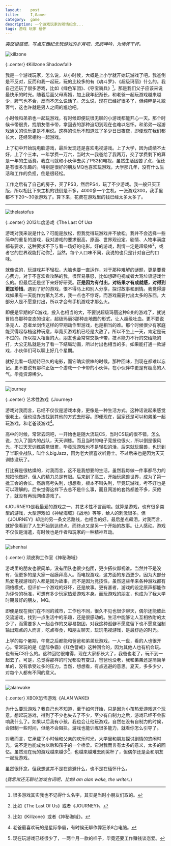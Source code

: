 ```yaml
---
layout:    post
title:     I,Gamer
category:  game
description: 一个游戏玩家的矫情纪念...
tags: 游戏 玩家 缅怀
---
```

*突然很感慨，写点东西纪念玩游戏的岁月吧，无病呻吟，为情怀干杯。*

![killzone](/images/2014/killzone.png)

{:.center}
《Killzone Shadowfall》

我是一个游戏玩家，怎么说，从小时候，大概是上小学就开始玩游戏了吧。我爸倒是不反对，反而和我一起玩，玩的比较多的有《魂斗罗》、《超级玛丽》什么的。我自己还玩了很多游戏，比如《绿色军团》、《夺宝骑兵》[^game]。那是我们父子应该来说最快乐的时光。随着后面父母离婚，加上我年纪渐长，和老爸一起玩游戏越来越少，脾气也不合，反而不怎么说话了。怎么说，现在已经好很多了，但纯粹是礼貌客气，这也许就是男人之间的尴尬吧。

[^game]: 很多游戏其实我也不记得什么名字，其实是当时小朋友们取的。

小时候和弟弟也一起玩游戏，有时候即便玩很无聊的小游戏都能开心一天。那个时候卡带很贵，找朋友借卡带，拿回去的那种迫切到现在也难以忘怀。和弟弟一起游戏通关的快乐更是不用说。这样的快乐不知道过了多少日日夜夜，即便现在我们都长大，还经常相约一起游戏。

上了初中开始玩电脑游戏，最后发现还是喜欢电视游戏。上了大学，因为成绩不太好，上了个三本，一年学费一万六，当时大一我爸给了我两万，交了学费剩下的算是一年的生活费。我立马就和小伙伴去买了PS2和电视，虽然生活困苦了点，但还是有很多乐趣的。特别是很好的朋友MQ也喜欢玩游戏，大学那几年，没有什么生活和工作的负担，倒是很轻松。

工作之后有了自己的房子，买了PS3，然后PS4，玩了不少游戏。我一般只买正版，所以相比下来主机的钱倒是不多，4000多一个主机，一张游戏300，我手里都不下20～30张游戏了。算下来，花费在游戏里的钱已经太多太多了。

----

![thelastofus](/images/2014/thelastofus.png)

{:.center}
2013年度游戏《The Last Of Us》

游戏对我来说是什么？可能是放松，但我觉得玩游戏并不放松。我并不会选择一些简单的重复的游戏，我对游戏的要求很高，原画、世界观设定、剧情、人物丰满度都有要求，这种要求不下与看一场好的电影。好的游戏，剧情一定是超级棒[^1]，或者它的世界观能打动你[^2]，当然，每个人口味不同，我说的也只是针对自己的口味。

就像说的，玩游戏并不轻松，大脑也要一直运作，对于那种难解的谜题，更是要费心费力，对于不喜欢看攻略的我，很容易暴怒，比如想砸电视或者大骂垃圾游戏什么的。但最后还是坐下来好好研究。**正是因为有付出，对结果才有成就感，对得到更加珍惜**。遇到了好的游戏，恨不得马上和别人分享，探讨故事和剧情。我觉得游戏如果有一天能作为第九艺术，我一点也不惊讶。而游戏需要付出太多的东西，大部分人是不愿意付出，所以才会有手机游戏才那么火。

即便是早期的FC游戏，投入也相当的大，不要说超级玛丽这种8关的游戏了，就说冒险岛那种变态的设定，超级玛丽3那种走地图的形式，让人超级吐血。更不要说洛克人、忍者龙剑传这样的早期动作型游戏，也是相当的难。那个时候很少有家庭能买得起存档这种玩意，毕竟买游戏机已经是大赦了。所以不坐上一天，肯定是玩不过的。所以投入相当的大，朋友也会常常交换卡带，技术能力不行的交给能的打，大公无私就是为了看一下结局动画，所以付出也相当的多。如果能打通一款游戏，小伙伴们可以聊上好几个星期。

就好比看一场期待已久的电影，而它确实很棒的时候，那种回味，到现在都难以忘记。更不要说有那种正版一个游戏一个卡带的小伙伴，在小伙伴中更是有超高的人气。毕竟资源稀少。

[^1]: 比如《The Last Of Us》或者《JOURNEY》。

[^2]: 比如《Killzone》或者《神秘海域》。

----

![journey](/images/2014/journey.png)

{:.center}
艺术性游戏《Journey》

游戏对我而言，已经不仅仅是游戏本身，更像是一种生活方式。这种话说起来感觉很老土，但也没办法找到其他的方式去形容。即便现在，回家还是可以和弟弟一起玩游戏，和老爸谈游戏[^3]。

高中的时候，常常去网吧，一开始也是随大流玩CS，当时CS玩的很不错，怎么说，加入了国内的战队，天天训练。而且当时的电子竞技也很火，所以倒是很风光，不过天天训练感觉很累，毕竟玩游戏也不是轻松的活，后来就玩魔兽，也玩到了半职业战队，叫什么bigJazz，因为老大很喜欢听爵士。不过后来也是因为天天训练没玩了。

打比赛是很枯燥的，对我而言，这不是我想要的生活，虽然我每做一件事都尽力的想把他做好，但人的精力总是有限。后来到了高三，开始玩魔兽世界，成为了第一批工会的会长。然后高考失利，想想看，根本不叫失利，毕竟玩游戏，考不好也是可以理解的。后来觉得这样下去总不是什么事，而且网游的套路都差不多，厌倦了，就没有再玩网络游戏了。

《JOURNEY》是我最爱的游戏之一，其艺术性不言而喻。就算是游戏，也有很多类型的游戏，大型游戏如《神秘海域》《战地》等等，给人的刺激很多。但《JOURNEY》却走的另一条文艺路线，也相当的好。最后差点飙泪，对我而言，就好像看到了人生开始到达终点，而终点又是另一个开始的故事。让人感动。游戏不仅仅是消遣，有时候也是作者和玩家的一种精神互动。

[^3]: 老爸最喜欢玩的是星际争霸，有时候无聊作弊狂杀8台电脑。

----

![shenhai](/images/2014/shenhai.png)

{:.center}
顽皮狗工作室《神秘海域》

游戏里的朋友也很简单，没有团队也很少抱团，更少搭伙鄙视谁。当然并不是没有，但更多的是大家一起膜拜高人。而电视游戏，这方面的东西更少。因为大部分热爱电视游戏的人都是因为故事，而不是因为竞技性，虽然这些年来各种游戏都有网络模式，但评价一个游戏的好坏，还是故事。更有甚者，游戏的设定原声都能作为评价的标准，可想有多少玩家热爱游戏本身。而玩游戏的朋友，也成为了我大学时期最好的朋友，MQ。

即便是现在我们在不同的城市，工作也不同，很久不见也很少聊天，偶尔还能彼此交流游戏，找到一点生活中的乐趣，还是很感动的。生活中能够让人互相依附的太少了，而需要多人一起合作的又容易抱团，对我这种孤僻不愿意留下也不愿意强制输出观点的人而言，吃点零食，和朋友聊天，玩玩电视游戏，是最舒适的时光。

上学的每个暑期，午觉之后都能和爸爸和弟弟玩游戏，一人一盘，看的人也很开心。常常玩的是《星际争霸》《红色警戒》这种回合的，因为其他人也有机会玩。也有玩CS什么的。这种回忆很难得，现在大家都长大了，我爸也老了，玩不到一起去了。可是，总觉得那样的时光都没有变过，爸爸也没老，我和弟弟还是简简单单的，没有承受过多的压力。当然，想想看，有点逃避的意思。夏天，多多少少，对每个人都有不同的意义。

----

![alanwake](/images/2014/alanwake.png)

{:.center}
XBOX恐怖游戏《ALAN WAKE》

为什么要玩游戏？我自己也不知道，至于如何开始，只是因为小孩热爱游戏这个玩意。想起玩游戏，得到了不少也失去了不少，至少有自制力之后，游戏已经不会影响我什么了。如果以后我有小孩，我也会让他玩游戏，自然在没有自制力的时候，会限制一些时间，但绝不会阻拦。游戏也能训练很多能力，就看你怎么引导了。

对我而言，它承载了小时候和父亲的欢乐时光，大学里和朋友探讨剧情的悠闲时光，说不定也能成为以后和孩子的一个桥梁。它对我而言有太多的意义，太多的回忆。虽然现在玩的游戏越来越少[^4]，也越来越难去刷奖杯了，但偶尔还是会和朋友一起玩游戏。

虽然很怀念，但我想这并不是在逃避什么，也不是在缅怀什么。

(*我常常还无聊吐游戏台词呢，比如I am alan wake, the writer。*)

[^4]: 现在玩游戏已经很少了，一两个月一款的样子，毕竟还要工作赚钱谈恋爱。
